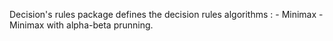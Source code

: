 Decision's rules package defines the decision rules algorithms :
    - Minimax
    - Minimax with alpha-beta prunning.